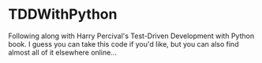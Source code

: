 # TDDWithPython
Following along with Harry Percival's Test-Driven Development with Python book. 
I guess you can take this code if you'd like, but you can also find almost all 
of it elsewhere online...
